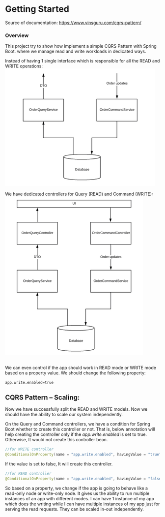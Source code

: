 # Getting Started
Source of documentation: https://www.vinsguru.com/cqrs-pattern/

### Overview
This project try to show how implement a simple CQRS Pattern with Spring Boot.
where we manage read and write workloads in dedicated ways.

Instead of having 1 single interface which is responsible for all the READ and WRITE operations:
![img.png](service_diagram.png)

We have dedicated controllers for Query (READ) and Command (WRITE):
![img.png](app_diagram.png)

## 
We can even control if the app should work in READ mode or WRITE mode based on a property value. 
We should change the following property: 
```properties
app.write.enabled=true
```
## CQRS Pattern – Scaling:
Now we have successfully split the READ and WRITE models. Now we should have the ability to scale our system independently.

On the Query and Command controllers, we have a condition for Spring Boot whether to create this controller or not. 
That is, below annotation will help creating the controller only if the *app.write.enabled* is set to true. 
Otherwise, It would not create this controller bean.

```java
//for WRITE controller
@ConditionalOnProperty(name = "app.write.enabled", havingValue = "true")
```

If the value is set to false, It will create this controller.
```java
//for READ controller
@ConditionalOnProperty(name = "app.write.enabled", havingValue = "false")
```

So based on a property, we change if the app is going to behave like a read-only node or write-only node. 
It gives us the ability to run multiple instances of an app with different modes. I can have 1 instance of my app 
which does the writing while I can have multiple instances of my app just for serving the read requests. 
They can be scaled in-out independently.